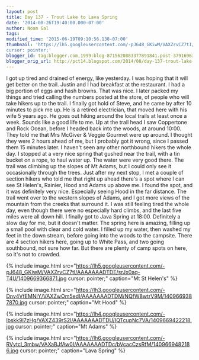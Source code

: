 ```yaml
---
layout: post
title: Day 137 - Trout Lake to Lava Spring
date: '2014-08-26T19:40:00.000-07:00'
author: Noam Gal
tags:
modified_time: '2015-06-19T09:10:56.138-07:00'
thumbnail: 'https://lh5.googleusercontent.com/-pJ648_GKiwM/VAXZrvCZ7tI/AAAAAAADTDE/srJx0aq-T4U/s72-c/1409669366871.jpg
cursor: pointer;'
blogger_id: tag:blogger.com,1999:blog-8715620883377891841.post-3791696390177838358
blogger_orig_url: http://pct14.blogspot.com/2014/08/day-137-trout-lake-to-lava-spring.html
---
```


I got up tired and drained of energy, like yesterday. I was hoping that it will get better on the trail.
Justin
 and I had breakfast at the restaurant. I had a big portion of eggs and hash browns. That was nice. I later packed my
 things and tried calling the numbers posted at the store, of people who will take hikers up to the trail.
I
 finally got hold of Steve, and he came by after 10 minutes to pick me up. He is a retired electrician, that moved
 here with his wife 5 years ago. He goes out hiking around the local trails at least once a week. Sounds like a good
 life to me.
Up at the trail head I saw Coppertone and Rock Ocean, before I headed back into the woods, at around
 10:00. They told me that Mrs McGiver &amp; Veggie Gourmet were up around. I thought they were 2 hours ahead of me,
 but I probably got it wrong, since I passed them 15 minutes later.
I haven't seen any other northbound hikers
 the whole day. I stopped at a very nice spring that gushed near the trail, with a tin bucket on a rope, to haul
 water up. The water were very good there.
The trail was climbing up the slopes of Mt Adams, but I could only see
 it occasionally through the trees.
Just after my next stop, I met a couple of section hikers who told me that
 right up ahead there's a spot where I can see St Helen's, Rainier, Hood and Adams up above me. I found the spot, and
 it was definitely very nice. Especially seeing Hood in the far distance.
The trail went over to the western
 slopes of Adams, and I got more views of the mountain from the creeks that surround it.
I was still feeling
 tired the whole day, even though there were no especially hard climbs, and the last five miles were all down hill. I
 finally got to Java Spring at 18:00. Definitely a slow day for me, but it doesn't matter.
The spring here is
 amazing, filling up a small pool with clear and cold water. I filled up my water, then washed my feet in the down
 stream, before going into the woods to the campsite. There are 4 section hikers here, going up to White Pass, and
 two going southbound, not sure how far. But there are plenty of camp spots on here, so it's not to crowded.


{% include image.html src="https://lh5.googleusercontent.com/-pJ648_GKiwM/VAXZrvCZ7tI/AAAAAAADTDE/srJx0aq-T4U/1409669366871.jpg cursor: pointer;" caption="Mt St Helen's" %}


{% include image.html src="https://lh3.googleusercontent.com/-Dny4VfEMNIY/VAXZwOm5edI/AAAAAAADTDM/NQfW8wtrV9M/1409669387870.jpg cursor: pointer;" caption="Mt Hood" %}


{% include image.html src="https://lh4.googleusercontent.com/-lbskk9l7zHg/VAXZ439rS2I/AAAAAAADTDU/IQTcupNc7VA/1409669422218.jpg cursor: pointer;" caption="Mt Adams" %}


{% include image.html src="https://lh6.googleusercontent.com/-RVytcl_3mbw/VAXaBJfAw0I/AAAAAAADTDc/bVcacCzsRfM/1409669482186.jpg cursor: pointer;" caption="Lava Spring" %}

